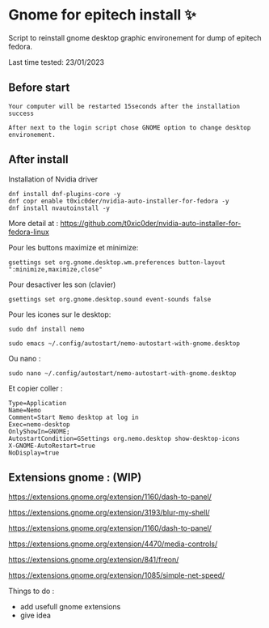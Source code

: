 # Gnome for epitech install ✨
Script to reinstall gnome desktop graphic environement for dump of epitech fedora.
 
Last time tested: 
23/01/2023

<h2>Before start</h2>


```
Your computer will be restarted 15seconds after the installation success
```

```
After next to the login script chose GNOME option to change desktop environement.
```

<h2>After install</h2>

Installation of Nvidia driver

```
dnf install dnf-plugins-core -y
dnf copr enable t0xic0der/nvidia-auto-installer-for-fedora -y
dnf install nvautoinstall -y
```
More detail at : https://github.com/t0xic0der/nvidia-auto-installer-for-fedora-linux


Pour les buttons maximize et minimize: 
```
gsettings set org.gnome.desktop.wm.preferences button-layout ":minimize,maximize,close"
```
Pour desactiver les son (clavier)

```
gsettings set org.gnome.desktop.sound event-sounds false
```

Pour les icones sur le desktop:
```
sudo dnf install nemo
```
```
sudo emacs ~/.config/autostart/nemo-autostart-with-gnome.desktop
```
Ou nano :
```
sudo nano ~/.config/autostart/nemo-autostart-with-gnome.desktop
```

Et copier coller : 
```[Desktop Entry]
Type=Application
Name=Nemo
Comment=Start Nemo desktop at log in
Exec=nemo-desktop
OnlyShowIn=GNOME;
AutostartCondition=GSettings org.nemo.desktop show-desktop-icons
X-GNOME-AutoRestart=true
NoDisplay=true
```

<h2>Extensions gnome : (WIP)</h2>

https://extensions.gnome.org/extension/1160/dash-to-panel/

https://extensions.gnome.org/extension/3193/blur-my-shell/

https://extensions.gnome.org/extension/1160/dash-to-panel/

https://extensions.gnome.org/extension/4470/media-controls/

https://extensions.gnome.org/extension/841/freon/

https://extensions.gnome.org/extension/1085/simple-net-speed/



Things to do :
+ add usefull gnome extensions
+ give idea
